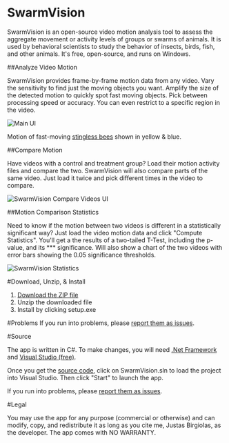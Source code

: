 # SwarmVision
SwarmVision is an open-source video motion analysis tool to assess the aggregate movement or activity levels of groups or swarms of animals. It is used by behavioral scientists to study the behavior of insects, birds, fish, and other animals. It's free, open-source, and runs on Windows.

##Analyze Video Motion

SwarmVision provides frame-by-frame motion data from any video. Vary the sensitivity to find just the moving objects you want. Amplify the size of the detected motion to quickly spot fast moving objects. Pick between processing speed or accuracy. You can even restrict to a specific region in the video.

![Main UI](https://raw.githubusercontent.com/justasb/SwarmVision/master/Screenshots/Main.JPG)

Motion of fast-moving [stingless bees](https://en.wikipedia.org/wiki/Tetragonisca_angustula) shown in yellow & blue.

##Compare Motion

Have videos with a control and treatment group? Load their motion activity files and compare the two. SwarmVision will also compare parts of the same video. Just load it twice and pick different times in the video to compare.

![SwarmVision Compare Videos UI](https://raw.githubusercontent.com/justasb/SwarmVision/master/Screenshots/Compare.JPG)

##Motion Comparison Statistics

Need to know if the motion between two videos is different in a statistically significant way? Just load the video motion data and click "Compute Statistics". You'll get a the results of a two-tailed T-Test, including the p-value, and its *** significance. Will also show a chart of the two videos with error bars showing the 0.05 significance thresholds.

![SwarmVision Statistics](https://raw.githubusercontent.com/justasb/SwarmVision/master/Screenshots/Stats.JPG)

#Download, Unzip, & Install

1. [Download the ZIP file](https://github.com/justasb/SwarmVision/raw/master/Download/SwarmVision.zip)
2. Unzip the downloaded file
3. Install by clicking setup.exe

#Problems
If you run into problems, please [report them as issues](https://github.com/justasb/SwarmVision/issues).

#Source

The app is written in C#. To make changes, you will need [.Net Framework](https://www.microsoft.com/net) and [Visual Studio (free)](https://www.visualstudio.com/products/visual-studio-community-vs).

Once you get the [source code](https://github.com/justasb/SwarmVision/tree/master/Source), click on SwarmVision.sln to load the project into Visual Studio. Then click "Start" to launch the app.

If you run into problems, please [report them as issues](https://github.com/justasb/SwarmVision/issues).

#Legal

You may use the app for any purpose (commercial or otherwise) and can modify, copy, and redistribute it as long as you cite me, Justas Birgiolas, as the developer. The app comes with NO WARRANTY. 
